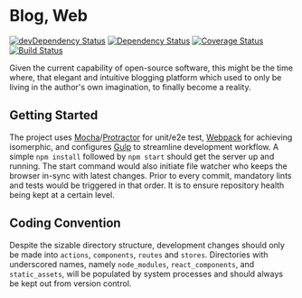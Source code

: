 # Blog, Web

[![devDependency Status](https://david-dm.org/lihengl/blog-web/dev-status.svg)](https://david-dm.org/lihengl/blog-web#info=devDependencies)
[![Dependency Status](https://david-dm.org/lihengl/blog-web.svg)](https://david-dm.org/lihengl/blog-web)
[![Coverage Status](https://coveralls.io/repos/lihengl/blog-web/badge.svg?branch=release)](https://coveralls.io/r/lihengl/blog-web?branch=release)
[![Build Status](https://travis-ci.org/lihengl/blog-web.svg?branch=release)](https://travis-ci.org/lihengl/blog-web)

Given the current capability of open-source software, this might be the time where, that elegant and intuitive blogging platform which used to only be living in the author's own imagination, to finally become a reality.

## Getting Started

The project uses [Mocha](http://mochajs.org)/[Protractor](http://www.protractortest.org) for unit/e2e test, [Webpack](http://webpack.github.io/) for achieving isomerphic, and configures [Gulp](http://gulpjs.com/) to streamline development workflow. A simple `npm install` followed by `npm start` should get the server up and running. The start command would also initiate file watcher who keeps the browser in-sync with latest changes. Prior to every commit, mandatory lints and tests would be triggered in that order. It is to ensure repository health being kept at a certain level.

## Coding Convention

Despite the sizable directory structure, development changes should only be made into `actions`, `components`, `routes` and `stores`. Directories with underscored names, namely `node_modules`, `react_components`, and `static_assets`, will be populated by system processes and should always be kept out from version control.
